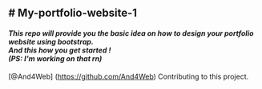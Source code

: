 <h2># My-portfolio-website-1</h2>
<h4><I> This repo will provide you the basic idea on how to design your portfolio website using bootstrap.<br>And this how you get started !<br>
 (PS: I'm working on that rn)</I></h4>

[@And4Web] (https://github.com/And4Web) Contributing to this project.
